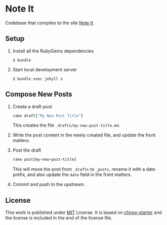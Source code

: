 # Note It

Codebase that compiles to the site [Note It][noteit].

## Setup

1. Install all the RubyGems dependencies

   ```console
   $ bundle
   ```

2. Start local development server

   ```console
   $ bundle exec jekyll s
   ```

## Compose New Posts

1. Create a draft post

   ```ruby
   rake draft["My New Post Title"]
   ```

   This creates the file `_drafts/my-new-post-title.md`.
2. Write the post content in the newly created file, and update the front matters.
3. Post the draft

   ```ruby
   rake post[my-new-post-title]
   ```

   This will move the post from `_drafts` to `_posts`, rename it with a date prefix, and also update the `date` field
   in the front matters.
4. Commit and push to the upstream.

## License

This work is published under [MIT][mit] License. It is based on [chirpy-starter][chirpy] and the license is included
in the end of the license file.

[noteit]: https://allxiao.github.io
[chirpy]: https://github.com/cotes2020/chirpy-starter
[mit]: LICENSE
